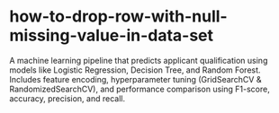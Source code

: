 # how-to-drop-row-with-null-missing-value-in-data-set
A machine learning pipeline that predicts applicant qualification using models like Logistic Regression, Decision Tree, and Random Forest. Includes feature encoding, hyperparameter tuning (GridSearchCV &amp; RandomizedSearchCV), and performance comparison using F1-score, accuracy, precision, and recall.
